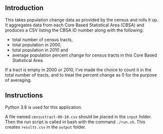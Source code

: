 ## Introduction
This takes population change data as provided by the census and rolls it up. It aggregates data from each Core Based Statistical Area (CBSA) and produces a CSV listing the CBSA ID number along with the following:

* total number of census tracts,
* total population in 2000,
* total population in 2010 and
* average population percent change for census tracts in this Core Based Statistical Area

If a tract is empty in 2000 or 2010, I've made the choice to count it in the total number of tracts, and to treat the percent change as 0 for the purpose of averaging.

## Instructions
Python 3.8 is used for this application.

A file named `censustract-00-10.csv` should be placed in the `input` folder. Then the run script is called in bash with the command `./run.sh`. This creates `results.csv` in the `output` folder.
